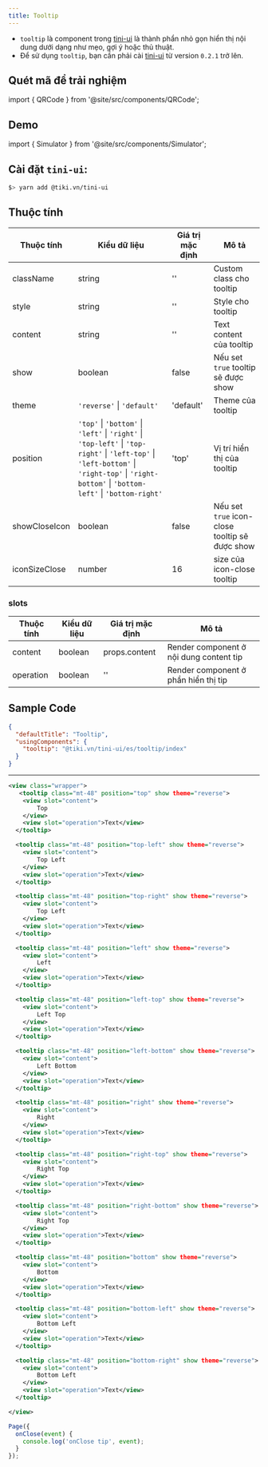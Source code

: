 ```yaml
---
title: Tooltip
---
```


- `tooltip` là component trong [tini-ui](https://www.npmjs.com/package/@tiki.vn/tini-ui) là thành phẩn nhỏ gọn hiển thị nội dung dưới dạng như mẹo, gợi ý hoặc thủ thuật.
- Để sử dụng `tooltip`, bạn cần phải cài [tini-ui](https://www.npmjs.com/package/@tiki.vn/tini-ui) từ version `0.2.1` trở lên.

## Quét mã để trải nghiệm

import { QRCode } from '@site/src/components/QRCode';

<QRCode page="pages/component/advance/form/tooltip/index" />

## Demo

import { Simulator } from '@site/src/components/Simulator';

<Simulator page="pages/component/advance/form/tooltip/index" />

## Cài đặt `tini-ui`:

```bash
$> yarn add @tiki.vn/tini-ui
```

## Thuộc tính

| Thuộc tính    | Kiểu dữ liệu                                                                                                                                                                                   | Giá trị mặc định | Mô tả                                          |
| ------------- | ---------------------------------------------------------------------------------------------------------------------------------------------------------------------------------------------- | ---------------- | ---------------------------------------------- |
| className     | string                                                                                                                                                                                         | ''               | Custom class cho tooltip                       |
| style         | string                                                                                                                                                                                         | ''               | Style cho tooltip                              |
| content       | string                                                                                                                                                                                         | ''               | Text content của tooltip                       |
| show          | boolean                                                                                                                                                                                        | false            | Nếu set `true` tooltip sẽ được show            |
| theme         | `'reverse'` \| `'default'`                                                                                                                                                                     | 'default'        | Theme của tooltip                              |
| position      | `'top'` \| `'bottom'` \| `'left'` \| `'right'` \| `'top-left'` \| `'top-right'` \| `'left-top'` \| `'left-bottom'` \| `'right-top'` \| `'right-bottom'` \| `'bottom-left'` \| `'bottom-right'` | 'top'            | Vị trí hiển thị của tooltip                    |
| showCloseIcon | boolean                                                                                                                                                                                        | false            | Nếu set `true` icon-close tooltip sẽ được show |
| iconSizeClose | number                                                                                                                                                                                         | 16               | size của icon-close tooltip                    |

### slots

| Thuộc tính | Kiểu dữ liệu | Giá trị mặc định | Mô tả                                   |
| ---------- | ------------ | ---------------- | --------------------------------------- |
| content    | boolean      | props.content    | Render component ở nội dung content tip |
| operation  | boolean      | ''               | Render component ở phần hiển thị tip    |

## Sample Code

```json title=index.json
{
  "defaultTitle": "Tooltip",
  "usingComponents": {
    "tooltip": "@tiki.vn/tini-ui/es/tooltip/index"
  }
}
```

---

```xml title=index.txml
<view class="wrapper">
   <tooltip class="mt-48" position="top" show theme="reverse">
    <view slot="content">
        Top
    </view>
    <view slot="operation">Text</view>
  </tooltip>

  <tooltip class="mt-48" position="top-left" show theme="reverse">
    <view slot="content">
        Top Left
    </view>
    <view slot="operation">Text</view>
  </tooltip>

  <tooltip class="mt-48" position="top-right" show theme="reverse">
    <view slot="content">
        Top Left
    </view>
    <view slot="operation">Text</view>
  </tooltip>

  <tooltip class="mt-48" position="left" show theme="reverse">
    <view slot="content">
        Left
    </view>
    <view slot="operation">Text</view>
  </tooltip>

  <tooltip class="mt-48" position="left-top" show theme="reverse">
    <view slot="content">
        Left Top
    </view>
    <view slot="operation">Text</view>
  </tooltip>

  <tooltip class="mt-48" position="left-bottom" show theme="reverse">
    <view slot="content">
        Left Bottom
    </view>
    <view slot="operation">Text</view>
  </tooltip>

  <tooltip class="mt-48" position="right" show theme="reverse">
    <view slot="content">
        Right
    </view>
    <view slot="operation">Text</view>
  </tooltip>

  <tooltip class="mt-48" position="right-top" show theme="reverse">
    <view slot="content">
        Right Top
    </view>
    <view slot="operation">Text</view>
  </tooltip>

  <tooltip class="mt-48" position="right-bottom" show theme="reverse">
    <view slot="content">
        Right Top
    </view>
    <view slot="operation">Text</view>
  </tooltip>

  <tooltip class="mt-48" position="bottom" show theme="reverse">
    <view slot="content">
        Bottom
    </view>
    <view slot="operation">Text</view>
  </tooltip>

  <tooltip class="mt-48" position="bottom-left" show theme="reverse">
    <view slot="content">
        Bottom Left
    </view>
    <view slot="operation">Text</view>
  </tooltip>

  <tooltip class="mt-48" position="bottom-right" show theme="reverse">
    <view slot="content">
        Bottom Left
    </view>
    <view slot="operation">Text</view>
  </tooltip>

</view>
```

```js title=index.js
Page({
  onClose(event) {
    console.log('onClose tip', event);
  }
});
```
